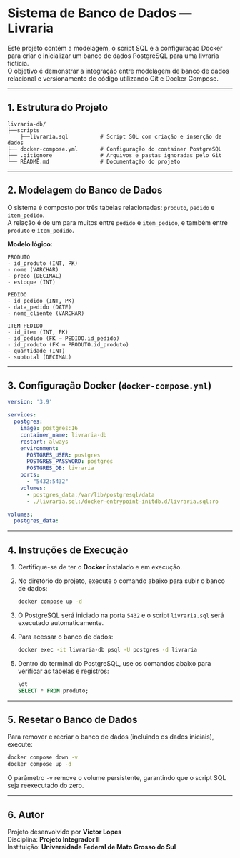 # Sistema de Banco de Dados — Livraria

Este projeto contém a modelagem, o script SQL e a configuração Docker para criar e inicializar um banco de dados PostgreSQL para uma livraria fictícia.  
O objetivo é demonstrar a integração entre modelagem de banco de dados relacional e versionamento de código utilizando Git e Docker Compose.

---

## 1. Estrutura do Projeto

```
livraria-db/
├──scripts
    ├──livraria.sql          # Script SQL com criação e inserção de dados
├── docker-compose.yml       # Configuração do container PostgreSQL
├── .gitignore               # Arquivos e pastas ignoradas pelo Git
└── README.md                # Documentação do projeto
```

---

## 2. Modelagem do Banco de Dados

O sistema é composto por três tabelas relacionadas: `produto`, `pedido` e `item_pedido`.  
A relação é de um para muitos entre `pedido` e `item_pedido`, e também entre `produto` e `item_pedido`.

**Modelo lógico:**

```
PRODUTO
- id_produto (INT, PK)
- nome (VARCHAR)
- preco (DECIMAL)
- estoque (INT)

PEDIDO
- id_pedido (INT, PK)
- data_pedido (DATE)
- nome_cliente (VARCHAR)

ITEM_PEDIDO
- id_item (INT, PK)
- id_pedido (FK → PEDIDO.id_pedido)
- id_produto (FK → PRODUTO.id_produto)
- quantidade (INT)
- subtotal (DECIMAL)
```
---
## 3. Configuração Docker (`docker-compose.yml`)

```yaml
version: '3.9'

services:
  postgres:
    image: postgres:16
    container_name: livraria-db
    restart: always
    environment:
      POSTGRES_USER: postgres
      POSTGRES_PASSWORD: postgres
      POSTGRES_DB: livraria
    ports:
      - "5432:5432"
    volumes:
      - postgres_data:/var/lib/postgresql/data
      - ./livraria.sql:/docker-entrypoint-initdb.d/livraria.sql:ro

volumes:
  postgres_data:
```

---

## 4. Instruções de Execução

1. Certifique-se de ter o **Docker** instalado e em execução.  
2. No diretório do projeto, execute o comando abaixo para subir o banco de dados:

   ```bash
   docker compose up -d
   ```

3. O PostgreSQL será iniciado na porta `5432` e o script `livraria.sql` será executado automaticamente.

4. Para acessar o banco de dados:

   ```bash
   docker exec -it livraria-db psql -U postgres -d livraria
   ```

5. Dentro do terminal do PostgreSQL, use os comandos abaixo para verificar as tabelas e registros:

   ```sql
   \dt
   SELECT * FROM produto;
   ```

---

## 5. Resetar o Banco de Dados

Para remover e recriar o banco de dados (incluindo os dados iniciais), execute:

```bash
docker compose down -v
docker compose up -d
```

O parâmetro `-v` remove o volume persistente, garantindo que o script SQL seja reexecutado do zero.

---


## 6. Autor

Projeto desenvolvido por **Victor Lopes**  
Disciplina: **Projeto Integrador II**  
Instituição: **Universidade Federal de Mato Grosso do Sul**